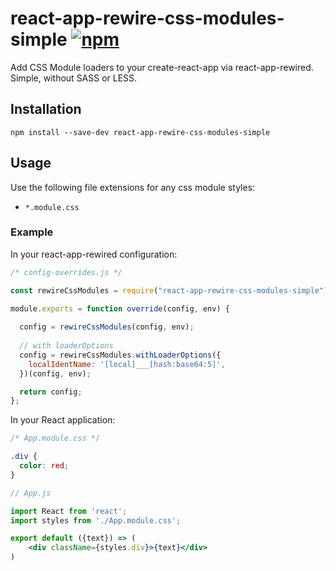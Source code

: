 # react-app-rewire-css-modules-simple [![npm](https://img.shields.io/npm/v/react-app-rewire-css-modules-simple.svg?style=flat-square)](https://www.npmjs.com/package/react-app-rewire-css-modules-simple)
Add CSS Module loaders to your create-react-app via react-app-rewired. Simple, without SASS or LESS.

## Installation

```
npm install --save-dev react-app-rewire-css-modules-simple
```

## Usage

Use the following file extensions for any css module styles:

* `*.module.css`

### Example

In your react-app-rewired configuration:

```javascript
/* config-overrides.js */

const rewireCssModules = require("react-app-rewire-css-modules-simple");

module.exports = function override(config, env) {
  
  config = rewireCssModules(config, env);
  
  // with loaderOptions
  config = rewireCssModules.withLoaderOptions({
    localIdentName: '[local]___[hash:base64:5]',
  })(config, env);

  return config;
};
```

In your React application:

```css
/* App.module.css */

.div {
  color: red;
}
```

```jsx harmony
// App.js

import React from 'react';
import styles from './App.module.css';

export default ({text}) => (
    <div className={styles.div}>{text}</div>
)
```